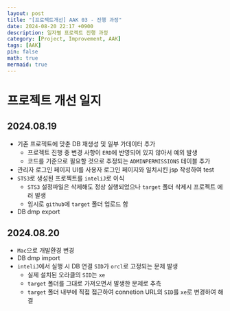 ```yaml
---
layout: post
title: "[프로젝트개선] AAK 03 - 진행 과정"
date: 2024-08-20 22:17 +0900
description: 일자별 프로젝트 진행 과정
category: [Project, Improvement, AAK]
tags: [AAK]
pin: false
math: true
mermaid: true
---
```

# 프로젝트 개선 일지

## 2024.08.19
- 기존 프로젝트에 맞춘 DB 재생성 및 일부 가데이터 추가
  - 프로젝트 진행 중 변경 사항이 `ERD`에 반영되어 있지 않아서 예외 발생
  - 코드를 기준으로 필요할 것으로 추정되는 `ADMINPERMISSIONS` 테이블 추가
- 관리자 로그인 페이지 UI를 사용자 로그인 페이지와 일치시킨 jsp 작성하여 test
- `STS3`로 생성된 프로젝트를 `inteliJ`로 이식
  - `STS3` 설정파일은 삭제해도 정상 실행되었으나 `target` 폴더 삭제시 프로젝트 에러 발생
  - 임시로 `github`에 `target` 폴더 업로드 함
- DB dmp export

## 2024.08.20
- `Mac`으로 개발환경 변경
- DB dmp import
- `inteliJ`에서 실행 시 DB 연결 `SID`가 `orcl`로 고정되는 문제 발생
  - 실제 설치된 오라클의 `SID`는 `xe`
  - `target` 폴더를 그대로 가져오면서 발생한 문제로 추측
  - `target` 폴더 내부에 직접 접근하여 connetion URL의 `SID`를 `xe`로 변경하여 해결
